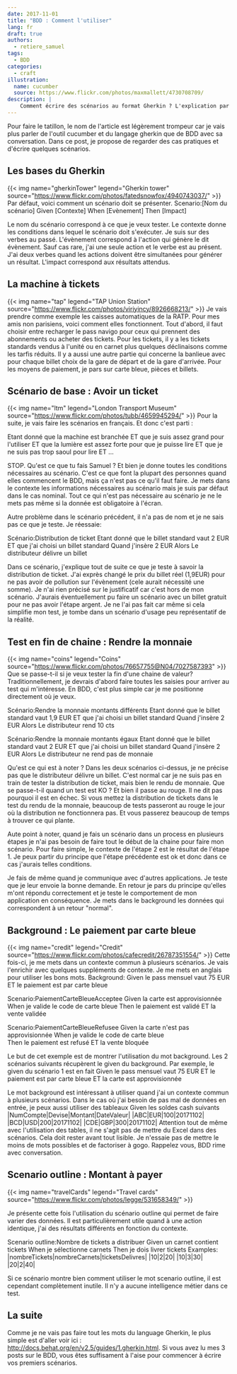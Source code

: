 ```yaml
---
date: 2017-11-01
title: "BDD : Comment l'utiliser"
lang: fr
draft: true
authors:
  - retiere_samuel
tags:
  - BDD
categories:
  - craft
illustration:
  name: cucumber
  source: https://www.flickr.com/photos/maxmallett/4730708709/
description: |
	Comment écrire des scénarios au format Gherkin ? L'explication par l'exemple.
--- 
```

Pour faire le tatillon, le nom de l'article est légèrement trompeur car je vais plus parler de l'outil cucumber et du langage gherkin que de BDD avec sa conversation. Dans ce post, je propose de regarder des cas pratiques et d'écrire quelques scénarios.

## Les bases du Gherkin
{{< img name="gherkinTower" legend="Gherkin tower" source="https://www.flickr.com/photos/fatedsnowfox/4940743037/" >}}
Par défaut, voici comment un scénario doit se présenter.
Scenario:[Nom du scénario]
Given [Contexte]
When [Evènement]
Then [Impact]

Le nom du scénario correspond à ce que je veux tester. Le contexte donne les conditions dans lequel le scénario doit s'exécuter. Je suis sur des verbes au passé. L'évènement correspond à l'action qui génère le dit évènement. Sauf cas rare, j'ai une seule action et le verbe est au présent. J'ai deux verbes quand les actions doivent être simultanées pour générer un résultat. L'impact correspond aux résultats attendus.

## La machine à tickets
{{< img name="tap" legend="TAP Union Station" source="https://www.flickr.com/photos/viriyincy/8926668213/" >}}
Je vais prendre comme exemple les caisses automatiques de la RATP. Pour mes amis non parisiens, voici comment elles fonctionnent. Tout d'abord, il faut choisir entre recharger le pass navigo pour ceux qui prennent des abonnements ou acheter des tickets. Pour les tickets, il y a les tickets standards vendus à l'unité ou en carnet plus quelques déclinaisons comme les tarfis réduits. Il y a aussi une autre partie qui concerne la banlieue avec pour chaque billet choix de la gare de départ et de la gare d'arrivée. Pour les moyens de paiement, je pars sur carte bleue, pièces et billets.

## Scénario de base : Avoir un ticket
{{< img name="ltm" legend="London Transport Museum" source="https://www.flickr.com/photos/tubb/4659945294/" >}}
Pour la suite, je vais faire les scénarios en français. Et donc c'est parti :

Etant donné que la machine est branchée ET
que je suis assez grand pour l'utiliser ET
que la lumière est assez forte pour que je puisse lire ET
que je ne suis pas trop saoul pour lire ET ...

STOP. Qu'est ce que tu fais Samuel ? Et bien je donne toutes les conditions nécessaires au scénario. C'est ce que font la plupart des personnes quand elles commencent le BDD, mais ça n'est pas ce qu'il faut faire. Je mets dans le contexte les informations nécessaires au scénario mais je suis par défaut dans le cas nominal. Tout ce qui n'est pas nécessaire au scénario je ne le mets pas même si la donnée est obligatoire à l'écran.

Autre problème dans le scénario précédent, il n'a pas de nom et je ne sais pas ce que je teste. Je réessaie:

Scénario:Distribution de ticket
Etant donné que le billet standard vaut 2 EUR ET
	que j'ai choisi un billet standard
Quand j'insère 2 EUR
Alors Le distributeur délivre un billet

Dans ce scénario, j'explique tout de suite ce que je teste à savoir la distribution de ticket. J'ai exprès changé le prix du billet réel (1,9EUR) pour ne pas avoir de pollution sur l'évènement (cele aurait nécessité une somme). Je n'ai rien précisé sur le justificatif car c'est hors de mon scénario. J'aurais éventuellement pu faire un scénario avec un billet gratuit pour ne pas avoir l'étape argent. Je ne l'ai pas fait car même si cela simplifie mon test, je tombe dans un scénario d'usage peu représentatif de la réalité.

## Test en fin de chaine : Rendre la monnaie
{{< img name="coins" legend="Coins" source="https://www.flickr.com/photos/76657755@N04/7027587393" >}}
Que se passe-t-il si je veux tester la fin d'une chaine de valeur? Traditionnellement, je devrais d'abord faire toutes les saisies pour arriver au test qui m'intéresse. En BDD, c'est plus simple car je me positionne directement où je veux.

Scénario:Rendre la monnaie montants différents
Etant donné que le billet standard vaut 1,9 EUR ET
	que j'ai choisi un billet standard
Quand j'insère 2 EUR
Alors Le distributeur rend 10 cts

Scénario:Rendre la monnaie montants égaux
Etant donné que le billet standard vaut 2 EUR ET
	que j'ai choisi un billet standard
Quand j'insère 2 EUR
Alors Le distributeur ne rend pas de monnaie

Qu'est ce qui est à noter ? Dans les deux scénarios ci-dessus, je ne précise pas que le distributeur délivre un billet. C'est normal car je ne suis pas en train de tester la distribution de ticket, mais bien le rendu de monnaie. Que se passe-t-il quand un test est KO ? Et bien il passe au rouge. Il ne dit pas pourquoi il est en échec. Si vous mettez la distribution de tickets dans le test du rendu de la monnaie, beaucoup de tests passeront au rouge le jour où la distribution ne fonctionnera pas. Et vous passerez beaucoup de temps à trouver ce qui plante.

Aute point à noter, quand je fais un scénario dans un process en plusieurs étapes je n'ai pas besoin de faire tout le début de la chaine pour faire mon scénario. Pour faire simple, le contexte de l'étape 2 est le résultat de l'étape 1. Je peux partir du principe que l'étape précédente est ok et donc dans ce cas j'aurais telles conditions.

Je fais de même quand je communique avec d'autres applications. Je teste que je leur envoie la bonne demande. En retour je pars du principe qu'elles m'ont répondu correctement et je teste le comportement de mon application en conséquence. Je mets dans le background les données qui correspondent à un retour "normal".

## Background : Le paiement par carte bleue
{{< img name="credit" legend="Credit" source="https://www.flickr.com/photos/cafecredit/26787351554/" >}}
Cette fois-ci, je me mets dans un contexte commun à plusieurs scénarios. Je vais l'enrichir avec quelques suppléments de contexte. Je me mets en anglais pour utiliser les bons mots.
Background:
Given le pass mensuel vaut 75 EUR ET
	le paiement est par carte bleue 
	
Scenario:PaiementCarteBleueAcceptee
Given la carte est approvisionnée
When je valide le code de carte bleue
Then le paiement est validé ET la vente validée

Scenario:PaiementCarteBleueRefusee
Given la carte n'est pas approvisionnée
When je valide le code de carte bleue 	
Then le paiement est refusé ET la vente bloquée

Le but de cet exemple est de montrer l'utilisation du mot background. Les 2 scénarios suivants récupèrent le given du background. Par exemple, le given du scénario 1 est en fait 
Given le pass mensuel vaut 75 EUR ET
	le paiement est par carte bleue ET
	la carte est approvisionnée

Le mot background est intéressant à utiliser quand j'ai un contexte commun à plusieurs scénarios. Dans le cas où j'ai besoin de pas mal de données en entrée, je peux aussi utiliser des tableaux
Given les soldes cash suivants
|NumCompte|Devise|Montant|DateValeur|
|ABC|EUR|100|20171102|
|BCD|USD|200|20171102|
|CDE|GBP|300|20171102|
Attention tout de même avec l'utilisation des tables, il ne s'agit pas de mettre du Excel dans des scénarios. Cela doit rester avant tout lisible. Je n'essaie pas de mettre le moins de mots possibles et de factoriser à gogo. Rappelez vous, BDD rime avec conversation.

## Scenario outline : Montant à payer
{{< img name="travelCards" legend="Travel cards" source="https://www.flickr.com/photos/legge/531658349/" >}}

Je présente cette fois l'utilisation du scénario outline qui permet de faire varier des données. Il est particulièrement utile quand à une action identique, j'ai des résultats différents en fonction du contexte.

Scenario outline:Nombre de tickets a distribuer
Given un carnet contient <nombreTickets> tickets
When je sélectionne <nombreCarnets> carnets
Then je dois livrer <ticketsDelivres> tickets
Examples:
|nombreTickets|nombreCarnets|ticketsDelivres|
|10|2|20|
|10|3|30|
|20|2|40|

Si ce scénario montre bien comment utiliser le mot scenario outline, il est cependant complètement inutile. Il n'y a aucune intelligence métier dans ce test. 

## La suite 
Comme je ne vais pas faire tout les mots du language Gherkin, le plus simple est d'aller voir ici : http://docs.behat.org/en/v2.5/guides/1.gherkin.html. Si vous avez lu mes 3 posts sur le BDD, vous êtes suffisament à l'aise pour commencer à écrire vos premiers scénarios. 